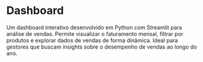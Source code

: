 # Dashboard
Um dashboard interativo desenvolvido em Python com Streamlit para análise de vendas. Permite visualizar o faturamento mensal, filtrar por produtos e explorar dados de vendas de forma dinâmica. Ideal para gestores que buscam insights sobre o desempenho de vendas ao longo do ano.

